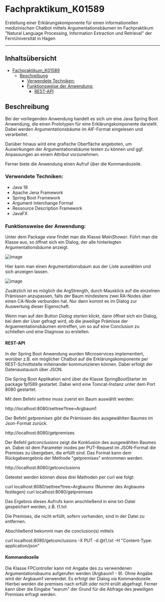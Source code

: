# Fachpraktikum_K01589

Erstellung einer Erklärungskomponente für einen informationellen medizinischen Chatbot mittels Argumentationsbäumen im Fachpraktikum "Natural Language Processing, Information Extraction und Retrieval" der FernUniversität in Hagen
***

## Inhaltsübersicht


- [Fachpraktikum_K01589](#fachpraktikum_k01589)
  * [Beschreibung](#Beschreibung)
    + [Verwendete Techniken:](#verwendete-techniken)
    + [Funktionsweise der Anwendung:](#Funktionsweise-der-anwendung)
      - [REST-API](#rest-api)


## Beschreibung

Bei der vorliegenden Anwendung handelt es sich um eine Java Spring Boot Anwendung, die einen Prototypen für eine Erklärungskomponente darstellt. Dabei werden Argumentationsbäume im AIF-Format eingelesen und verarbeitet. 

Darüber hinaus wird eine grafische Oberfläche angeboten, um Auswirkungen der Argumentationsbäume testen zu können und ggf. Anpassungen an einem Attribut vorzunehmen. 

Ferner biete die Anwendung einen Aufruf über die Kommandozeile.

### Verwendete Techniken:

- Java 18
- Apache Jena Framework
- Spring Boot Framework
- Argument Interchange Format 
- Ressource Description Framework
- JavaFX


### Funktionsweise der Anwendung:


Unter dem Package *view* findet man die Klasse *MainShower*. Führt man die Klasse aus, so öffnet sich ein Dialog, der alle hinterlegten Argumentationsbäume anzeigt.


![image](https://user-images.githubusercontent.com/122731286/219345453-60dc101a-05d1-4fca-a222-b795fb7bba09.png)


Hier kann man einen Argumentationsbaum aus der Liste auswählen und sich anzeigen lassen.


![image](https://user-images.githubusercontent.com/122731286/219345739-dd7d4f5b-b963-4058-9477-09f121d89303.png)


Zusätzlich ist es möglich die ArgStrength, durch Mausklick auf die einzelnen Prämissen anzupassen, falls der Baum mindestens zwei RA-Nodes über einen CA-Node verbunden hat. Nur dann kommt es im Dialog zur Auswertung dieser Eigenschaft. 


Wenn man auf den Button *Dialog starten* klickt, dann öffnet sich ein Dialog, bei dem der User gefragt wird, ob die jeweilige Prämisse der Arguementationsbäumen eintreffen, um so auf eine Conclusion zu schließen und eine Diagnose zu erstellen.

#### REST-API

In der Spring Boot Anwendung wurden Microservices implementiert, worüber z.B. ein möglicher Chatbot auf die Erklärungskomponente per REST-Schnittstelle miteinander kommunizieren können. Dabei erfolgt der Datenaustausch über JSON. 

Die Spring Boot Applikation wird über die Klasse SpringBootStarter im package fp1589 gestartet. Dabei wird eine Tomcat-Instanz unter dem Port 8080 gestartet.


Mit dem Befehl *settree* muss zuerst ein Baum auswählt werden:

http://localhost:8080/settree?tree=Argbaum1

Der Befehl *getpremises* gibt die Prämissen des ausgewählten Baumes im Json-Format zurück.

http://localhost:8080/getpremises

Der Befehl *getconclusions* zeigt die Konklusion des ausgewählten Baumes an. Dabei ist dem Parameter inodes per PUT-Request im JSON-Format die Premises zu übergeben, die erfüllt sind. Das Format kann dem Rückgabeergebnis der Methode "getpremises" entnommen werden.

http://localhost:8080/getconclusions

Getestet werden können diese drei Mathoden per curl wie folgt:

curl localhost:8080/settree?tree=Argbaumx  (Nummer des Argbaums festlegen)
curl localhost:8080/getpremises

Das Ergebnis dieses Aufrufs kann anschließend in eine txt-Datei gespeichert werden, z.B. t1.txt

Die Premises, die nicht erfüllt, sofern vorhanden, sind in der Datei zu entfernen.

Abschließend bekommt man die conclusion(s) mittels

curl localhost:8080/getconclusions -X PUT -d @t1.txt -H "Content-Type: application/json"


#### Kommandozeile

Die Klasse FPController kann mit Angabe des zu verwendenen Argumentationsbaums aufgerufen werden (Argbaum1 - 9). Ohne Angabe wird der Argbaum1 verwendet. Es erfolgt der Dialog via Kommandozeile. Hierbei werden die premises nach erfüllt oder nicht erüllt abgefragt. Ferner kann über die Eingabe "warum" der Grund für die Abfrage des jeweiligen Premises erfragt werden.